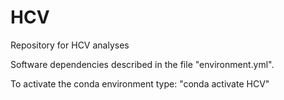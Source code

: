 # HCV
Repository for HCV analyses

Software dependencies described in the file "environment.yml".

To activate the conda environment type: "conda activate HCV" 
